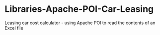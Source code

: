 # Libraries-Apache-POI-Car-Leasing
Leasing car cost calculator -  using Apache POI to read the contents of an Excel file
